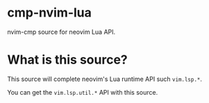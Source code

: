 cmp-nvim-lua
====================

nvim-cmp source for neovim Lua API.

What is this source?
====================

This source will complete neovim's Lua runtime API such `vim.lsp.*`.

You can get the `vim.lsp.util.*` API with this source.
